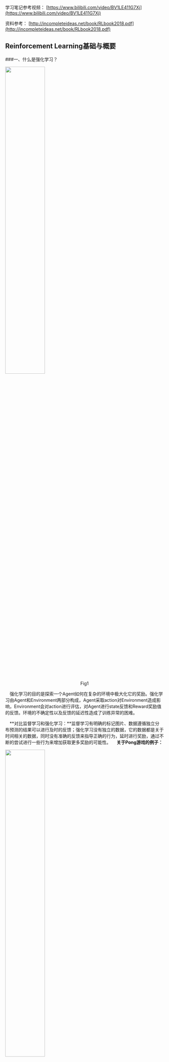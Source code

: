 <head>
<script type="text/x-mathjax-config">
  MathJax.Hub.Config({tex2jax: {inlineMath: [['$','$'], ['\\(','\\)']]}});
</script>
<script type="text/javascript" async src="https://cdnjs.cloudflare.com/ajax/libs/mathjax/2.7.0/MathJax.js?config=TeX-MML-AM_CHTML">
</script>
</head>

学习笔记参考视频：
[https://www.bilibili.com/video/BV1LE411G7Xj](https://www.bilibili.com/video/BV1LE411G7Xj)

资料参考：
[http://incompleteideas.net/book/RLbook2018.pdf](http://incompleteideas.net/book/RLbook2018.pdf)
## Reinforcement Learning基础与概要
###一、什么是强化学习？

<img src="./images/Fig1.png" width = 50% div align = "center">

<center>Fig1</center>

&ensp;&ensp;强化学习的目的是探索一个Agent如何在复杂的环境中极大化它的奖励。强化学习由Agent和Environment两部分构成，Agent采取action对Environment造成影响，Environment会对action进行评估，对Agent进行state反馈和Reward奖励值的反馈。环境的不确定性以及反馈的延迟性造成了训练异常的困难。

&ensp;&ensp;**对比监督学习和强化学习：**监督学习有明确的标记图片、数据遵循独立分布预测的结果可以进行及时的反馈；强化学习没有独立的数据，它的数据都是关于时间相关的数据，同时没有准确的反馈来指导正确的行为，延时进行奖励，通过不断的尝试进行一些行为来增加获取更多奖励的可能性。
&ensp;&ensp;**关于Pong游戏的例子：**

<img src="./images/Fig2.png" width = 50% div align = "center">

<center>Fig2</center>

<img src="./images/Fig3.png" width = 50% div align = "center">

<center>Fig3</center>

<img src="./images/Fig4.png" width = 50% div align = "center">

<center>Fig4</center>

&ensp;&ensp;右侧是我们的Agent，我们需要判断每一次Agent是往上移动还是往下移动，如果在监督学习中则可以通过标签的预训练来直接得出此时应该向上移动还是向下移动，而在强化学习中是进行完一局游戏之后进行回滚（得到整句游戏的行为Fig4），然后去分析每一步如Fig3的行为，看最后的对战结果进行奖励。

###二、时序决策过程
<img src="./images/Fig5.png" width = 50% div align = "center">

<center>Fig5</center>
**1、**;agent学习如何和环境进行交互，agent产生相关的行为，环境对agent的行为进行观测并给予奖励。

**2、奖励的性质**

1. 奖励是一个反馈的信号
2. 表明在第t步agent表现如何
3. 强化学习的基础就是奖励最大化
4. agent的所有目标可以被描述为期待积累奖励最大化（eg：在下象棋中，最后可能成功或者失败）

**3、采取时序决策**

<img src="./images/Fig6.png" width = 50% div align = "center">

<center>Fig6</center>
&ensp;&ensp;agent的目的是采取一系列的action去最大化所有的未来奖励；action也许有着长期的影响；如上图Fig6所示，奖励也是必须等采取所有action之后被延时返回；所以要会均衡立刻的奖励和长期奖励的关系。

&ensp;&ensp;历史序列$H\_t$可以表示为观测结果O、行为A、奖励R，$H\_t=O\_1,R\_1,A\_1,...,A\_{t-1},O\_t,R\_t$，下一步发生什么依靠历史的行为，状态函数常常决定下一步发生什么，$S\_t=f(H\_t)$

&ensp;&ensp;在状态中分为环境状态$S^e\_t=f^e(H\_t)$和agent状态$S^a\_t=f^a(H\_t)$；**agent直接的观察**环境的状态，这种被称为马尔可夫决策过程（MDP）$O\_t=S^e\_t=S^a\_t$；**agent间接的观察**环境称为部分可观测，agent不直接的观察环境，被称为部分观测马尔可夫决策过程(POMDP)。

**4、强化学习agent的主要组成**

**策略(Policy)：agent的行为函数：**
<img src="./images/Fig7.png" width = 50% div align = "center">

<center>Fig7</center>

1. 策略是agent的行为模型
2. 它可以看作是状态/观察值（state/observation）到行为（action）的一个映射。
3. 静态策略（Stochastic policy）：概率采样，对所有行为的概率分布进行采样$\pi(a|s)=P[A\_t=a|S\_t=s]$
4. 决定性策略（Deterministic policy）：$a^*=argmax_a\pi(a|s)$，已经有相关概率模型，只需要找到最大action的状态即可。


**价值函数(Value function)：policy生成一个价值函数，对现在当前的状态进行评估**

1. 价值函数被称为在一个特定的policy$\pi$下，未来奖励的期望折扣总和。
2. 折扣因子当下的权重影响着未来的奖励
3. 用于量化状态和行为的好坏，$\pi$函数表示我们已知policy function的时候会得到多少的奖励，对未来的奖励进行折合加减
$$v\_\pi(s)=E\_\pi[G\_t|S\_t=s]=E\_\pi[\sum\_{k=0}^{\infty}\gamma^kR\_{t+k+1}|S\_t=s],for \quad all \quad s \in S$$
4. Q—function通常被用来选取行为，强化学习算法是学习的函数，最优的行为通过Q函数得到。
$$q\_\pi(s)=E\_\pi[G\_t|S\_t=s,A\_t=a]=E\_\pi[\sum\_{k=0}^{\infty}\gamma^kR\_{t+k+1}|S\_t=s,A\_t=a]$$

**模型（Model）：agent对整个环境的理解**

1. 模型预测着环境下一步环境将要做什么
2. 预测下一个状态：
$$P\_{ss^/}^a=P[S\_{t+1}=s^/|S\_t=s,A\_t=a]$$
3. 预测下一次奖励：
$$R\_s^a=E[R\_{t+1}|S\_t=s,A\_t=a]$$

**5、马尔可夫决策过程**

<img src="./images/Fig8.png" width = 50% div align = "center">

<center>Fig8</center>
马尔可夫决策过程的定义：

1. $P^a$是每个动作的转换模型$P(S\_{t+1}=s^/|S\_t=s,A\_t=a)$
2. R是一个奖励函数$R(S\_t=s,A\_t=a)=E[R\_t|S\_t=s,A\_t=a]$
3. 折扣因子$\gamma \in [0,1]$

**6、时序决策过程中两个基本的问题（例子见第四部分）**

**按照预期规划（Planning）**

- 给出环境如何工作的模型

- 计算出在没有外部交互情况下如何最大化期望的奖励

- 类似在路径规划的游戏中，玩家已经知道了地图的样子，需要找到一条最短的的距离即可（类似动态规划）

**强化学习（Reinforcement learning）**

- agent不知道世界如何工作

- 在和世界的交互中去不断学习世界如何工作

- agent提高策略，当然耶涉及了计划

- 类似在路径规划的过程中，玩家开始对地图（类似一个黑盒子）毫不知情，必须自己去摸索着走，撞到墙了则回头，表示前面没有路了，所以它需要了解环境之后再给出一条最短的路径。

**7、Exploration and Exploitation**

- Exploration代表如何探索环境通过尝试不同的行为让奖励值最大化，一个最优的策略

- Exploitation不尝试其它的行为，就采取已知的最大奖励的行为

###三、强化学习agent的种类

1、按照agent基于学习什么来分类

- 基于价值的agent：确定的是由价值函数进行指导，隐式的也可以也可以是策略，因为策略可以从价值函数中推导出来

- 基于策略的agent：确定的由策略进行指导

- 将两者结合起来的agent

2、根据是否有model进行种类的选择

- 基于模型的的agent：确定是通过学习状态的转移学习措施，也许不会用到策略或者价值函数

- 不基于模型的agent：它依靠价值函数或者策略函数

<img src="./images/Fig9.png" width = 50% div align = "center">

<center>Fig9</center>

###四、相关实例

**1、迷宫的实例**

<img src="./images/Fig10.png" width = 50% div align = "center">

<center>Fig10</center>
**在迷宫游戏中定义以下几个指标：**

1. 奖励：每前进一步步数-1
2. 行为：N,E,S,W四个方位
3. 状态：agent的位置代表着状态


<img src="./images/Fig11.png" width = 50% div align = "center">

<center>Fig11</center>

**基于策略的强化学习如图Fig11：**在每一个空格中有最佳的行为策略指导，箭头代表着每个状态s下的策略$\pi(s)$

<img src="./images/Fig12.png" width = 50% div align = "center">

<center>Fig12</center>

**基于策略的强化学习如图Fig12：**按照价值函数来指导移动，表格中的数字代表着每个状态的价值$v\_\pi(s)$

**2、Planning vs Reinforcement learning**

<img src="./images/Fig13.png" width = 50% div align = "center">

<center>Fig13</center>

<img src="./images/Fig14.png" width = 50% div align = "center">

<center>Fig14</center>

<img src="./images/Fig15.png" width = 50% div align = "center">

<center>Fig15</center>

<img src="./images/Fig16.png" width = 50% div align = "center">

<center>Fig16</center>